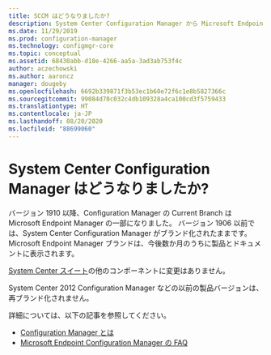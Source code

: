 ```yaml
---
title: SCCM はどうなりましたか?
description: System Center Configuration Manager から Microsoft Endpoint Configuration Manager へのブランド変更について理解する
ms.date: 11/29/2019
ms.prod: configuration-manager
ms.technology: configmgr-core
ms.topic: conceptual
ms.assetid: 68430abb-d18e-4266-aa5a-3ad3ab753f4c
author: aczechowski
ms.author: aaroncz
manager: dougeby
ms.openlocfilehash: 6692b339871f3b53ec1b60e72f6c1e8b5827366c
ms.sourcegitcommit: 99084d70c032c4db109328a4ca100cd3f5759433
ms.translationtype: HT
ms.contentlocale: ja-JP
ms.lasthandoff: 08/20/2020
ms.locfileid: "88699060"
---
```

# <a name="what-happened-to-system-center-configuration-manager"></a>System Center Configuration Manager はどうなりましたか?

バージョン 1910 以降、Configuration Manager の Current Branch は Microsoft Endpoint Manager の一部になりました。 バージョン 1906 以前では、System Center Configuration Manager がブランド化されたままです。 Microsoft Endpoint Manager ブランドは、今後数か月のうちに製品とドキュメントに表示されます。

[System Center スイート](/system-center)の他のコンポーネントに変更はありません。

System Center 2012 Configuration Manager などの以前の製品バージョンは、再ブランド化されません。

詳細については、以下の記事を参照してください。

- [Configuration Manager とは](introduction.md)
- [Microsoft Endpoint Configuration Manager の FAQ](microsoft-endpoint-manager-faq.md)